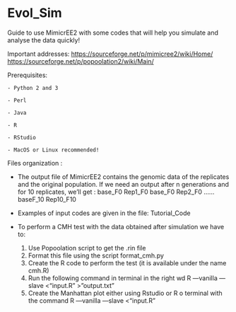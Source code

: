 # Evol_Sim
Guide to use MimicrEE2 with some codes that will help you simulate and analyse the data quickly!

Important addresses:
https://sourceforge.net/p/mimicree2/wiki/Home/
https://sourceforge.net/p/popoolation2/wiki/Main/

Prerequisites:

	- Python 2 and 3
	
	- Perl
	
	- Java
	
	- R
	
	- RStudio
	
	- MacOS or Linux recommended!

Files organization :

- The output file of MimicrEE2 contains the genomic data of the replicates and the original population. If we need an output after n generations and for 10 replicates, we’ll get : base_F0   Rep1_F0  base_F0  Rep2_F0 …… baseF_10  Rep10_F10

- Examples of input codes are given in the file: Tutorial_Code 

- To perform a CMH test with the data obtained after simulation we have to:
	1) Use Popoolation script to get the .rin file
	2) Format this file using the script format_cmh.py
	3) Create the R code to perform the test (it is available under the name cmh.R)
	4) Run the following command in terminal in the right wd R —vanilla —slave <“input.R” >”output.txt”
	5) Create the Manhattan plot either using Rstudio or R o terminal with the command R —vanilla —slave <“input.R” 
